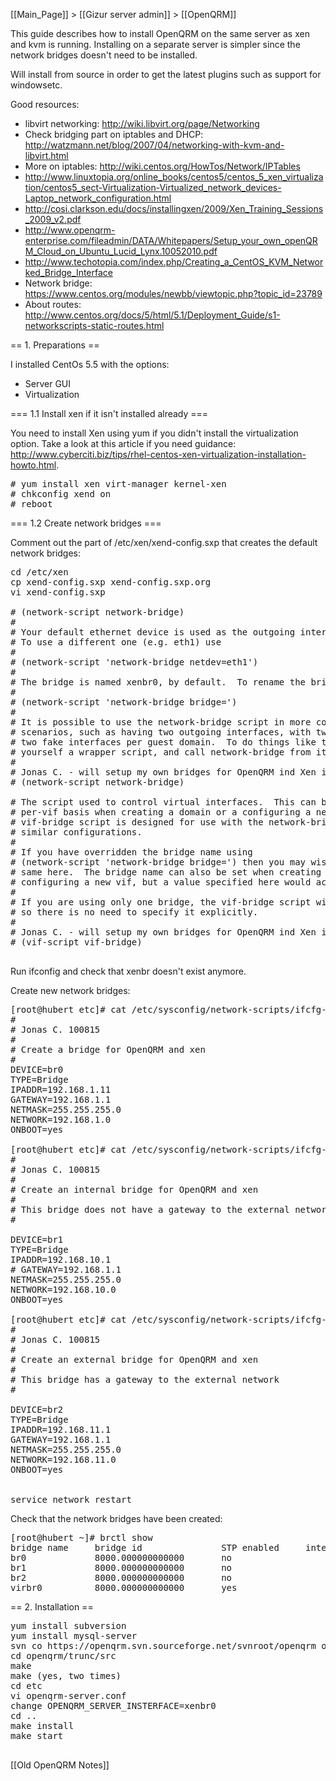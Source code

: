 [[Main_Page]] > [[Gizur server admin]] > [[OpenQRM]]


This guide describes how to install OpenQRM on the same server as xen and kvm is running. Installing on a separate server is simpler since the network bridges doesn't need to be installed.

Will install from source in order to get the latest plugins such as support for windowsetc.

Good resources:
* libvirt networking: http://wiki.libvirt.org/page/Networking
* Check bridging part on iptables and DHCP: http://watzmann.net/blog/2007/04/networking-with-kvm-and-libvirt.html
* More on iptables: http://wiki.centos.org/HowTos/Network/IPTables
* http://www.linuxtopia.org/online_books/centos5/centos_5_xen_virtualization/centos5_sect-Virtualization-Virtualized_network_devices-Laptop_network_configuration.html
* http://cosi.clarkson.edu/docs/installingxen/2009/Xen_Training_Sessions_2009_v2.pdf
* http://www.openqrm-enterprise.com/fileadmin/DATA/Whitepapers/Setup_your_own_openQRM_Cloud_on_Ubuntu_Lucid_Lynx.10052010.pdf
* http://www.techotopia.com/index.php/Creating_a_CentOS_KVM_Networked_Bridge_Interface
* Network bridge: https://www.centos.org/modules/newbb/viewtopic.php?topic_id=23789
* About routes: http://www.centos.org/docs/5/html/5.1/Deployment_Guide/s1-networkscripts-static-routes.html



== 1. Preparations ==

I installed CentOs 5.5 with the options:
* Server GUI
* Virtualization


=== 1.1 Install xen if it isn't installed already ===

You need to install Xen using yum if you didn't install the virtualization option. Take a look at this article if you need guidance: http://www.cyberciti.biz/tips/rhel-centos-xen-virtualization-installation-howto.html.

<pre>
# yum install xen virt-manager kernel-xen
# chkconfig xend on
# reboot
</pre>

=== 1.2 Create network bridges ===

Comment out the part of /etc/xen/xend-config.sxp that creates the default network bridges:

<pre>
cd /etc/xen
cp xend-config.sxp xend-config.sxp.org
vi xend-config.sxp

# (network-script network-bridge)
#
# Your default ethernet device is used as the outgoing interface, by default.
# To use a different one (e.g. eth1) use
#
# (network-script 'network-bridge netdev=eth1')
#
# The bridge is named xenbr0, by default.  To rename the bridge, use
#
# (network-script 'network-bridge bridge=<name>')
#
# It is possible to use the network-bridge script in more complicated
# scenarios, such as having two outgoing interfaces, with two bridges, and
# two fake interfaces per guest domain.  To do things like this, write
# yourself a wrapper script, and call network-bridge from it, as appropriate.
#
# Jonas C. - will setup my own bridges for OpenQRM ind Xen instead
# (network-script network-bridge)

# The script used to control virtual interfaces.  This can be overridden on a
# per-vif basis when creating a domain or a configuring a new vif.  The
# vif-bridge script is designed for use with the network-bridge script, or
# similar configurations.
#
# If you have overridden the bridge name using
# (network-script 'network-bridge bridge=<name>') then you may wish to do the
# same here.  The bridge name can also be set when creating a domain or
# configuring a new vif, but a value specified here would act as a default.
#
# If you are using only one bridge, the vif-bridge script will discover that,
# so there is no need to specify it explicitly.
#
# Jonas C. - will setup my own bridges for OpenQRM ind Xen instead
# (vif-script vif-bridge)

</pre>

Run ifconfig and check that xenbr doesn't exist anymore.

Create new network bridges:

<pre>
[root@hubert etc]# cat /etc/sysconfig/network-scripts/ifcfg-br0
#
# Jonas C. 100815
#
# Create a bridge for OpenQRM and xen
#
DEVICE=br0
TYPE=Bridge
IPADDR=192.168.1.11
GATEWAY=192.168.1.1
NETMASK=255.255.255.0
NETWORK=192.168.1.0
ONBOOT=yes

[root@hubert etc]# cat /etc/sysconfig/network-scripts/ifcfg-br1
#
# Jonas C. 100815
#
# Create an internal bridge for OpenQRM and xen
#
# This bridge does not have a gateway to the external network
#

DEVICE=br1
TYPE=Bridge
IPADDR=192.168.10.1
# GATEWAY=192.168.1.1
NETMASK=255.255.255.0
NETWORK=192.168.10.0
ONBOOT=yes

[root@hubert etc]# cat /etc/sysconfig/network-scripts/ifcfg-br2
#
# Jonas C. 100815
#
# Create an external bridge for OpenQRM and xen
#
# This bridge has a gateway to the external network
#

DEVICE=br2
TYPE=Bridge
IPADDR=192.168.11.1
GATEWAY=192.168.1.1
NETMASK=255.255.255.0
NETWORK=192.168.11.0
ONBOOT=yes


service network restart
</pre>



Check that the network bridges have been created:

<pre>
[root@hubert ~]# brctl show
bridge name     bridge id               STP enabled     interfaces
br0             8000.000000000000       no
br1             8000.000000000000       no
br2             8000.000000000000       no
virbr0          8000.000000000000       yes
</pre>

== 2. Installation ==

<pre>
yum install subversion
yum install mysql-server
svn co https://openqrm.svn.sourceforge.net/svnroot/openqrm openqrm
cd openqrm/trunc/src
make
make (yes, two times)
cd etc
vi openqrm-server.conf
change OPENQRM_SERVER_INSTERFACE=xenbr0
cd ..
make install
make start

</pre>


[[Old OpenQRM Notes]]
